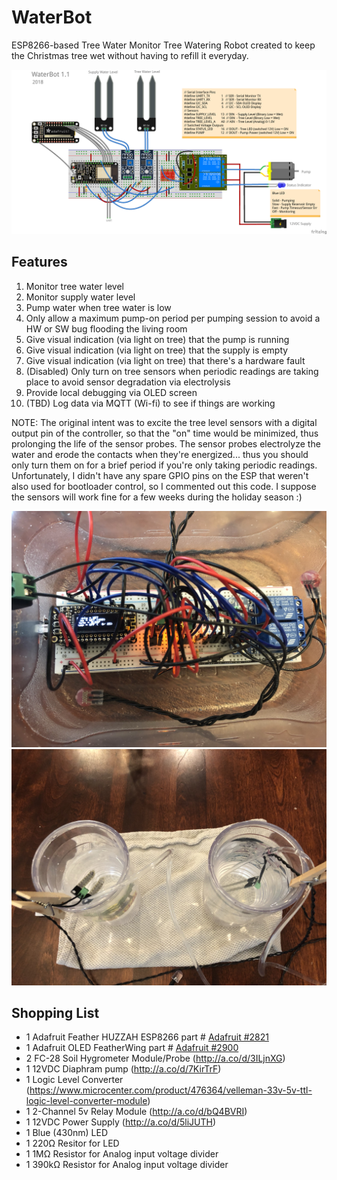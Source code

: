 # WaterBot
ESP8266-based Tree Water Monitor
Tree Watering Robot created to keep the Christmas tree wet without having to refill it everyday.  

![Fritizing Image](/images/WaterBot.png)


## Features
1.  Monitor tree water level
2.  Monitor supply water level
3.  Pump water when tree water is low
4.  Only allow a maximum pump-on period per pumping session to avoid a HW or SW bug flooding the living room
5.  Give visual indication (via light on tree) that the pump is running
6.  Give visual indication (via light on tree) that the supply is empty
7.  Give visual indication (via light on tree) that there's a hardware fault
8.  (Disabled) Only turn on tree sensors when periodic readings are taking place to avoid sensor degradation via electrolysis
9.  Provide local debugging via OLED screen 
10.  (TBD) Log data via MQTT (Wi-fi) to see if things are working


NOTE: The original intent was to excite the tree level sensors with a digital output pin of the controller, so that the "on" time would be minimized, thus prolonging the life of the sensor probes.  The sensor probes electrolyze the water and erode the contacts when they're energized... thus you should only turn them on for a brief period if you're only taking periodic readings.  Unfortunately, I didn't have any spare GPIO pins on the ESP that weren't also used for bootloader control, so I commented out this code.  I suppose the sensors will work fine for a few weeks during the holiday season :)

![Control Board](/images/control_board.jpg)
![Tree Simulation](/images/tree_simulation.jpg)

## Shopping List
* 1	Adafruit Feather HUZZAH ESP8266	part # [Adafruit #2821](https://www.adafruit.com/product/2821)
* 1	Adafruit OLED FeatherWing	part # [Adafruit #2900](https://www.adafruit.com/product/2900)
* 2	FC-28 Soil Hygrometer Module/Probe (http://a.co/d/3ILjnXG)
* 1	12VDC Diaphram pump	(http://a.co/d/7KirTrF)
* 1	Logic Level Converter	(https://www.microcenter.com/product/476364/velleman-33v-5v-ttl-logic-level-converter-module)
* 1	2-Channel 5v Relay Module (http://a.co/d/bQ4BVRI)
* 1	12VDC Power Supply (http://a.co/d/5liJUTH)
* 1	Blue (430nm) LED
* 1 220Ω Resitor for LED
* 1	1MΩ Resistor for Analog input voltage divider
* 1	390kΩ Resistor for Analog input voltage divider

